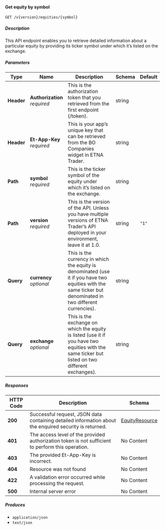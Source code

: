 
<a name="securities_getequitybysymbol"></a>
#### Get equity by symbol
```
GET /v{version}/equities/{symbol}
```


##### Description
This API endpoint enables you to retrieve detailed information about a particular equity by providing its ticker symbol under which it’s listed on the exchange.


##### Parameters

|Type|Name|Description|Schema|Default|
|---|---|---|---|---|
|**Header**|**Authorization**  <br>*required*|This is the authorization token that you retrieved from the first endpoint (/token).|string||
|**Header**|**Et-App-Key**  <br>*required*|This is your app’s unique key that can be retrieved from the BO Companies widget in ETNA Trader.|string||
|**Path**|**symbol**  <br>*required*|This is the ticker symbol of the equity under which it’s listed on the exchange.|string||
|**Path**|**version**  <br>*required*|This is the version of the API. Unless you have multiple versions of ETNA Trader’s API deployed in your environment, leave it at 1.0.|string|`"1"`|
|**Query**|**currency**  <br>*optional*|This is the currency in which the equity is denominated (use it if you have two equities with the same ticker but denominated in two different currencies).|string||
|**Query**|**exchange**  <br>*optional*|This is the exchange on which the equity is listed (use it if you have two equities with the same ticker but listed on two different exchanges).|string||


##### Responses

|HTTP Code|Description|Schema|
|---|---|---|
|**200**|Successful request, JSON data containing detailed information about the enquired security is returned.|[EquityResource](#equityresource)|
|**401**|The access level of the provided authorization token is not sufficient to perform this operation.|No Content|
|**403**|The provided Et-App-Key is incorrect.|No Content|
|**404**|Resource was not found|No Content|
|**422**|A validation error occurred while processing the request.|No Content|
|**500**|Internal server error|No Content|


##### Produces

* `application/json`
* `text/json`



